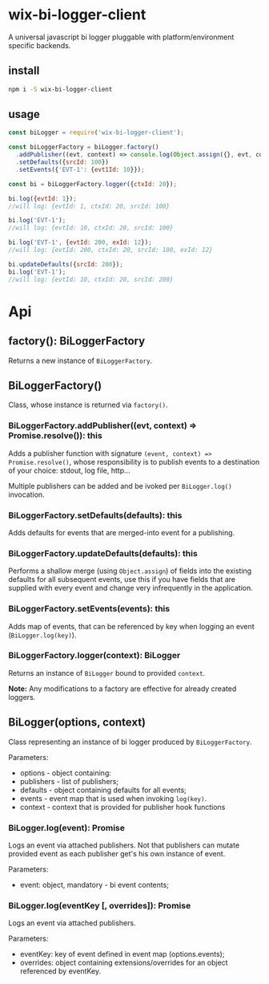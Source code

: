 # wix-bi-logger-client

A universal javascript bi logger pluggable with platform/environment specific backends.

## install

```bash
npm i -S wix-bi-logger-client
```

## usage

```js
const biLogger = require('wix-bi-logger-client');

const biLoggerFactory = biLogger.factory()
  .addPublisher((evt, context) => console.log(Object.assign({}, evt, context)))
  .setDefaults({srcId: 100})
  .setEvents({'EVT-1': {evt1Id: 10}});

const bi = biLoggerFactory.logger({ctxId: 20});

bi.log({evtId: 1});
//will log: {evtId: 1, ctxId: 20, srcId: 100}

bi.log('EVT-1');
//will log: {evtId: 10, ctxId: 20, srcId: 100}

bi.log('EVT-1', {evtId: 200, exId: 12});
//will log: {evtId: 200, ctxId: 20, srcId: 100, exId: 12}

bi.updateDefaults({srcId: 200});
bi.log('EVT-1');
//will log: {evtId: 10, ctxId: 20, srcId: 200}

```

# Api

## factory(): BiLoggerFactory
Returns a new instance of `BiLoggerFactory`.

## BiLoggerFactory()
Class, whose instance is returned via `factory()`.

### BiLoggerFactory.addPublisher((evt, context) => Promise.resolve()): this
Adds a publisher function with signature `(event, context) => Promise.resolve()`, whose responsibility is to publish events to a destination of your choice: stdout, log file, http...

Multiple publishers can be added and be ivoked per `BiLogger.log()` invocation. 

### BiLoggerFactory.setDefaults(defaults): this
Adds defaults for events that are merged-into event for a publishing.

### BiLoggerFactory.updateDefaults(defaults): this
Performs a shallow merge (using `Object.assign`) of fields into the existing defaults for all subsequent events, use this if you have fields that are supplied with every event
and change very infrequently in the application.

### BiLoggerFactory.setEvents(events): this
Adds map of events, that can be referenced by key when logging an event (`BiLogger.log(key)`).

### BiLoggerFactory.logger(context): BiLogger
Returns an instance of `BiLogger` bound to provided `context`.

**Note:** Any modifications to a factory are effective for already created loggers.

## BiLogger(options, context)
Class representing an instance of bi logger produced by `BiLoggerFactory`.

Parameters:
 - options - object containing:
  - publishers - list of publishers;
  - defaults - object containing defaults for all events;
  - events - event map that is used when invoking `log(key)`.
 - context - context that is provided for publisher hook functions 

### BiLogger.log(event): Promise
Logs an event via attached publishers. Not that publishers can mutate provided event as each publisher get's his own instance of event.

Parameters:
 - event: object, mandatory - bi event contents;
 
### BiLogger.log(eventKey [, overrides]): Promise
Logs an event via attached publishers.
 
 Parameters:
  - eventKey: key of event defined in event map (options.events);
  - overrides: object containing extensions/overrides for an object referenced by eventKey.
